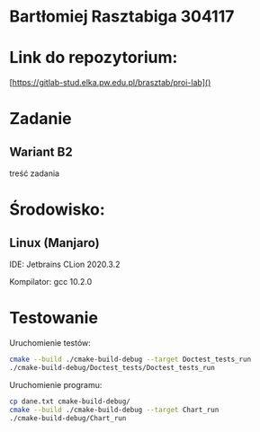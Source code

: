 # Bartłomiej Rasztabiga 304117

# Link do repozytorium:

[https://gitlab-stud.elka.pw.edu.pl/brasztab/proi-lab]()

# Zadanie

## Wariant B2

treść zadania

# Środowisko:

## Linux (Manjaro)

IDE: Jetbrains CLion 2020.3.2

Kompilator: gcc 10.2.0

# Testowanie

Uruchomienie testów:
```bash
cmake --build ./cmake-build-debug --target Doctest_tests_run
./cmake-build-debug/Doctest_tests/Doctest_tests_run
```

Uruchomienie programu:
```bash
cp dane.txt cmake-build-debug/
cmake --build ./cmake-build-debug --target Chart_run
./cmake-build-debug/Chart_run
```